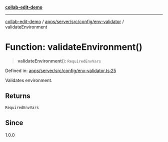 [**collab-edit-demo**](../../../../../../README.md)

***

[collab-edit-demo](../../../../../../README.md) / [apps/server/src/config/env-validator](../README.md) / validateEnvironment

# Function: validateEnvironment()

> **validateEnvironment**(): `RequiredEnvVars`

Defined in: [apps/server/src/config/env-validator.ts:25](https://github.com/austyle-io/pub-sub-demo/blob/00b2f1e9b947d5e964db5c3be9502513c4374263/apps/server/src/config/env-validator.ts#L25)

Validates environment.

## Returns

`RequiredEnvVars`

## Since

1.0.0
